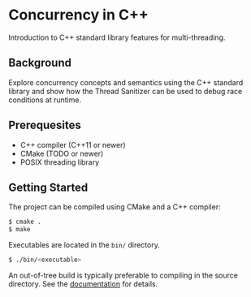 # Concurrency in C++

Introduction to C++ standard library features for multi-threading.

## Background

Explore concurrency concepts and semantics using the C++ standard library and
show how the Thread Sanitizer can be used to debug race conditions at runtime.

## Prerequesites

  * C++ compiler (C++11 or newer)
  * CMake (TODO or newer)
  * POSIX threading library

## Getting Started

The project can be compiled using CMake and a C++ compiler:
```bash
$ cmake .
$ make
```

Executables are located in the `bin/` directory.
```bash
$ ./bin/<executable>
```

An out-of-tree build is typically preferable to compiling in the source directory.
See the [documentation](https://kevinwmatthews.github.io/cxx-concurrency/setup.html)
for details.
